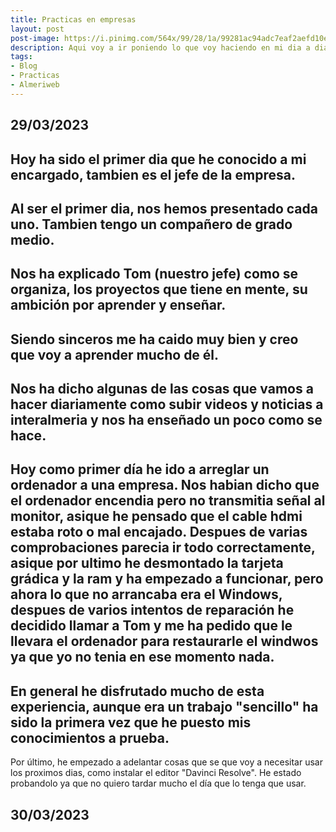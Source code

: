 ```yaml
---
title: Practicas en empresas
layout: post
post-image: https://i.pinimg.com/564x/99/28/1a/99281ac94adc7eaf2aefd10ea67467b5.jpg
description: Aqui voy a ir poniendo lo que voy haciendo en mi dia a dia durante las practicas que estoy realizando en la empresa Almeriweb.
tags:
- Blog
- Practicas
- Almeriweb
---
```


## 29/03/2023

Hoy ha sido el primer dia que he conocido a mi encargado, tambien es el jefe de la empresa.
---
Al ser el primer dia, nos hemos presentado cada uno. Tambien tengo un compañero de grado medio.
---
Nos ha explicado Tom (nuestro jefe) como se organiza, los proyectos que tiene en mente, su ambición por aprender y enseñar.
---
Siendo sinceros me ha caido muy bien y creo que voy a aprender mucho de él.
---
Nos ha dicho algunas de las cosas que vamos a hacer diariamente como subir videos y noticias a interalmeria y nos ha enseñado un poco como se hace.
---
Hoy como primer día he ido a arreglar un ordenador a una empresa. Nos habian dicho que el ordenador encendia pero no transmitia señal al monitor, asique he pensado que el cable hdmi estaba roto o mal encajado. Despues de varias comprobaciones parecia ir todo correctamente, asique por ultimo he desmontado la tarjeta grádica y la ram y ha empezado a funcionar, pero ahora lo que no arrancaba era el Windows, despues de varios intentos de reparación he decidido llamar a Tom y me ha pedido que le llevara el ordenador para restaurarle el windwos ya que yo no tenia en ese momento nada.
---
En general he disfrutado mucho de esta experiencia, aunque era un trabajo "sencillo" ha sido la primera vez que he puesto mis conocimientos a prueba.
---
Por último, he empezado a adelantar cosas que se que voy a necesitar usar los proximos dias, como instalar el editor "Davinci Resolve".
He estado probandolo ya que no quiero tardar mucho el día que lo tenga que usar.

## 30/03/2023